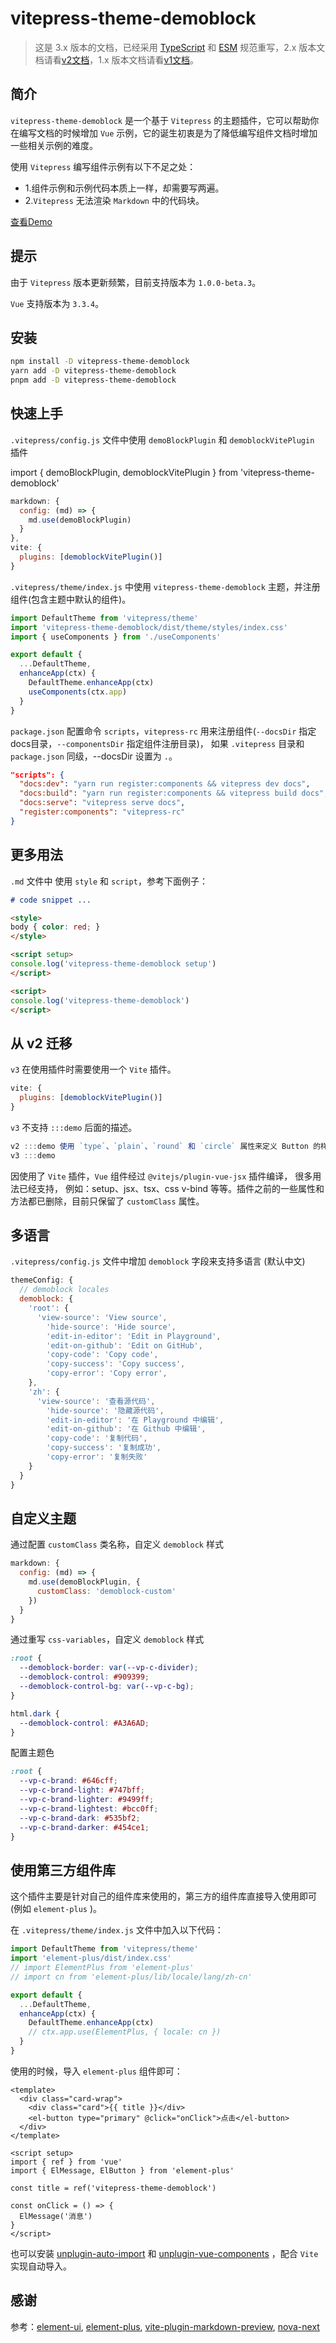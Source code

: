 # vitepress-theme-demoblock

> 这是 3.x 版本的文档，已经采用 [TypeScript](https://www.typescriptlang.org/docs/) 和 [ESM](https://www.ecma-international.org/publications-and-standards/standards/ecma-262/) 规范重写，2.x 版本文档请看[v2文档](v2.md)，1.x 版本文档请看[v1文档](v1.md)。

## 简介

`vitepress-theme-demoblock` 是一个基于 `Vitepress` 的主题插件，它可以帮助你在编写文档的时候增加 `Vue` 示例，它的诞生初衷是为了降低编写组件文档时增加一些相关示例的难度。

使用 `Vitepress` 编写组件示例有以下不足之处：
* 1.组件示例和示例代码本质上一样，却需要写两遍。
* 2.`Vitepress` 无法渲染 `Markdown` 中的代码块。

[查看Demo](https://xinlei3166.github.io/vitepress-demo/)

## 提示
由于 `Vitepress` 版本更新频繁，目前支持版本为 `1.0.0-beta.3`。

`Vue` 支持版本为 `3.3.4`。

## 安装

```bash
npm install -D vitepress-theme-demoblock
yarn add -D vitepress-theme-demoblock
pnpm add -D vitepress-theme-demoblock
```



## 快速上手

`.vitepress/config.js` 文件中使用 `demoBlockPlugin` 和 `demoblockVitePlugin` 插件

import { demoBlockPlugin, demoblockVitePlugin } from 'vitepress-theme-demoblock'

```js
markdown: {
  config: (md) => {
    md.use(demoBlockPlugin)
  }
},
vite: {
  plugins: [demoblockVitePlugin()]
}
```

`.vitepress/theme/index.js` 中使用 `vitepress-theme-demoblock` 主题，并注册组件(包含主题中默认的组件)。

```js
import DefaultTheme from 'vitepress/theme'
import 'vitepress-theme-demoblock/dist/theme/styles/index.css'
import { useComponents } from './useComponents'

export default {
  ...DefaultTheme,
  enhanceApp(ctx) {
    DefaultTheme.enhanceApp(ctx)
    useComponents(ctx.app)
  }
}
```


`package.json` 配置命令 `scripts`，`vitepress-rc` 用来注册组件(`--docsDir` 指定docs目录，`--componentsDir` 指定组件注册目录)，
如果 `.vitepress` 目录和 `package.json` 同级，--docsDir 设置为 `.`。

```json
"scripts": {
  "docs:dev": "yarn run register:components && vitepress dev docs",
  "docs:build": "yarn run register:components && vitepress build docs",
  "docs:serve": "vitepress serve docs",
  "register:components": "vitepress-rc"
}
```


## 更多用法

`.md` 文件中 使用 `style` 和 `script`，参考下面例子：

```markdown
# code snippet ...

<style>
body { color: red; }
</style>

<script setup>
console.log('vitepress-theme-demoblock setup')
</script>

<script>
console.log('vitepress-theme-demoblock')
</script>
```

## 从 v2 迁移
`v3` 在使用插件时需要使用一个 `Vite` 插件。
```js
vite: {
  plugins: [demoblockVitePlugin()]
}
```

`v3` 不支持 `:::demo` 后面的描述。
```js
v2 :::demo 使用 `type`、`plain`、`round` 和 `circle` 属性来定义 Button 的样式。
v3 :::demo
```

因使用了 `Vite` 插件，`Vue` 组件经过 `@vitejs/plugin-vue-jsx` 插件编译， 很多用法已经支持，
例如：setup、jsx、tsx、css v-bind 等等。插件之前的一些属性和方法都已删除，目前只保留了 `customClass` 属性。


## 多语言

`.vitepress/config.js` 文件中增加 `demoblock` 字段来支持多语言 (默认中文)

```js
themeConfig: {
  // demoblock locales
  demoblock: {
    'root': {
      'view-source': 'View source',
        'hide-source': 'Hide source',
        'edit-in-editor': 'Edit in Playground',
        'edit-on-github': 'Edit on GitHub',
        'copy-code': 'Copy code',
        'copy-success': 'Copy success',
        'copy-error': 'Copy error',
    },
    'zh': {
      'view-source': '查看源代码',
        'hide-source': '隐藏源代码',
        'edit-in-editor': '在 Playground 中编辑',
        'edit-on-github': '在 Github 中编辑',
        'copy-code': '复制代码',
        'copy-success': '复制成功',
        'copy-error': '复制失败'
    }
  }
}
```


## 自定义主题

通过配置 `customClass` 类名称，自定义 `demoblock` 样式
```js
markdown: {
  config: (md) => {
    md.use(demoBlockPlugin, {
      customClass: 'demoblock-custom'
    })
  }
}
```

通过重写 `css-variables`，自定义 `demoblock` 样式

```css
:root {
  --demoblock-border: var(--vp-c-divider);
  --demoblock-control: #909399;
  --demoblock-control-bg: var(--vp-c-bg);
}

html.dark {
  --demoblock-control: #A3A6AD;
}
```

配置主题色
```css
:root {
  --vp-c-brand: #646cff;
  --vp-c-brand-light: #747bff;
  --vp-c-brand-lighter: #9499ff;
  --vp-c-brand-lightest: #bcc0ff;
  --vp-c-brand-dark: #535bf2;
  --vp-c-brand-darker: #454ce1;
}
```


## 使用第三方组件库

这个插件主要是针对自己的组件库来使用的，第三方的组件库直接导入使用即可(例如 `element-plus` )。

在 `.vitepress/theme/index.js` 文件中加入以下代码：
```js
import DefaultTheme from 'vitepress/theme'
import 'element-plus/dist/index.css'
// import ElementPlus from 'element-plus'
// import cn from 'element-plus/lib/locale/lang/zh-cn'

export default {
  ...DefaultTheme,
  enhanceApp(ctx) {
    DefaultTheme.enhanceApp(ctx)
    // ctx.app.use(ElementPlus, { locale: cn })
  }
}
```

使用的时候，导入 `element-plus` 组件即可：
```vue
<template>
  <div class="card-wrap">
    <div class="card">{{ title }}</div>
    <el-button type="primary" @click="onClick">点击</el-button>
  </div>
</template>

<script setup>
import { ref } from 'vue'
import { ElMessage, ElButton } from 'element-plus'

const title = ref('vitepress-theme-demoblock')

const onClick = () => {
  ElMessage('消息')
}
</script>
```

也可以安装 [unplugin-auto-import](https://github.com/antfu/unplugin-auto-import) 和 [unplugin-vue-components](https://github.com/antfu/unplugin-vue-components) ，配合 `Vite` 实现自动导入。

## 感谢

参考：[element-ui](https://github.com/ElemeFE/element/tree/dev/examples), 
[element-plus](https://github.com/element-plus/element-plus/tree/dev/docs), 
[vite-plugin-markdown-preview](https://github.com/JasKang/vite-plugin-markdown-preview/blob/main/packages/vite-plugin-markdown-preview/), 
[nova-next](https://github.com/em2046/nova-next/blob/master/build/tasks/register-components.ts)
